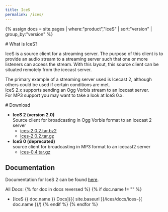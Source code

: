 ```yaml
---
title: IceS
permalink: /ices/
---
```

{% assign docs = site.pages | where:"product","IceS" | sort:"version" | group_by:"version" %}
<article markdown="1">
# What is IceS?

IceS is a source client for a streaming server. The purpose of this client is to provide
an audio stream to a streaming server such that one or more listeners can access the stream.
With this layout, this source client can be situated remotely from the icecast server.  
  
The primary example of a streaming server used is Icecast 2, although others could be
used if certain conditions are met.  
IceS 2.x supports sending an Ogg Vorbis stream to an Icecast server.  
For MP3 support you may want to take a look at IceS 0.x.

</article>

<article markdown="1">
# Download

-	__IceS 2 (version 2.0)__  
	Source client for broadcasting in Ogg Vorbis format to an Icecast 2 server
	*	[ices-2.0.2.tar.bz2](http://downloads.us.xiph.org/releases/ices/ices-2.0.2.tar.bz2)
	*	[ices-2.0.2.tar.gz](http://downloads.us.xiph.org/releases/ices/ices-2.0.2.tar.gz)
-	__IceS 0 (deprecated)__  
	source client for broadcasting in MP3 format to an icecast2 server
	*	[ices-0.4.tar.gz](http://downloads.us.xiph.org/releases/ices/ices-0.4.tar.gz)

## Documentation

Documentation for IceS 2 can be found [here](docs/ices-2.0.2/).

All Docs:
{% for doc in docs reversed %}
{% if doc.name != "" %}
*	[IceS {{ doc.name }} Docs]({{ site.baseurl }}/ices/docs/ices-{{ doc.name }}/)
{% endif %}
{% endfor %}

</article>

